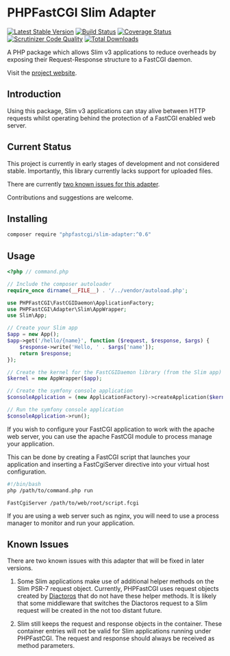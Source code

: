 # PHPFastCGI Slim Adapter

[![Latest Stable Version](https://poser.pugx.org/phpfastcgi/slim-adapter/v/stable)](https://packagist.org/packages/phpfastcgi/slim-adapter)
[![Build Status](https://travis-ci.org/PHPFastCGI/SlimAdapter.svg?branch=v0.5.0)](https://travis-ci.org/PHPFastCGI/SlimAdapter)
[![Coverage Status](https://coveralls.io/repos/PHPFastCGI/SlimAdapter/badge.svg?branch=master&service=github)](https://coveralls.io/github/PHPFastCGI/SlimAdapter?branch=master)
[![Scrutinizer Code Quality](https://scrutinizer-ci.com/g/PHPFastCGI/SlimAdapter/badges/quality-score.png?b=master)](https://scrutinizer-ci.com/g/PHPFastCGI/SlimAdapter/?branch=master)
[![Total Downloads](https://poser.pugx.org/phpfastcgi/slim-adapter/downloads)](https://packagist.org/packages/phpfastcgi/slim-adapter)

A PHP package which allows Slim v3 applications to reduce overheads by exposing their Request-Response structure to a FastCGI daemon.

Visit the [project website](http://phpfastcgi.github.io/).

## Introduction

Using this package, Slim v3 applications can stay alive between HTTP requests whilst operating behind the protection of a FastCGI enabled web server.

## Current Status

This project is currently in early stages of development and not considered stable. Importantly, this library currently lacks support for uploaded files.

There are currently [two known issues for this adapter](#known-issues).

Contributions and suggestions are welcome.

## Installing

```sh
composer require "phpfastcgi/slim-adapter:^0.6"
```

## Usage

```php
<?php // command.php

// Include the composer autoloader
require_once dirname(__FILE__) . '/../vendor/autoload.php';

use PHPFastCGI\FastCGIDaemon\ApplicationFactory;
use PHPFastCGI\Adapter\Slim\AppWrapper;
use Slim\App;

// Create your Slim app
$app = new App();
$app->get('/hello/{name}', function ($request, $response, $args) {
    $response->write('Hello, ' . $args['name']);
    return $response;
});

// Create the kernel for the FastCGIDaemon library (from the Slim app)
$kernel = new AppWrapper($app);

// Create the symfony console application
$consoleApplication = (new ApplicationFactory)->createApplication($kernel);

// Run the symfony console application
$consoleApplication->run();
```

If you wish to configure your FastCGI application to work with the apache web server, you can use the apache FastCGI module to process manage your application.

This can be done by creating a FastCGI script that launches your application and inserting a FastCgiServer directive into your virtual host configuration.

```sh
#!/bin/bash
php /path/to/command.php run
```

```
FastCgiServer /path/to/web/root/script.fcgi
```

If you are using a web server such as nginx, you will need to use a process manager to monitor and run your application.

## Known Issues

There are two known issues with this adapter that will be fixed in later versions.

1. Some Slim applications make use of additional helper methods on the Slim PSR-7 request object. Currently, PHPFastCGI uses request objects created by [Diactoros](https://github.com/zendframework/zend-diactoros) that do not have these helper methods. It is likely that some middleware that switches the Diactoros request to a Slim request will be created in the not too distant future.

2. Slim still keeps the request and response objects in the container. These container entries will not be valid for Slim applications running under PHPFastCGI. The request and response should always be received as method parameters.
